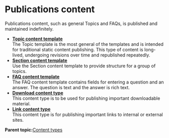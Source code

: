 # Publications content

Publications content, such as general Topics and FAQs, is published and maintained indefinitely.

-   **[Topic content template](../ctc/ctc_arch_contypes_topic.md)**  
The Topic template is the most general of the templates and is intended for traditional static content publishing. This type of content is long-lived, undergoing revisions over time and republished repeatedly.
-   **[Section content template](../ctc/ctc_arch_contypes_section.md)**  
Use the Section content template to provide structure for a group of topics.
-   **[FAQ content template](../ctc/ctc_arch_contypes_faq.md)**  
The FAQ content template contains fields for entering a question and an answer. The question is text and the answer is rich text.
-   **[Download content type](../ctc/ctc_arch_contypes_down.md)**  
This content type is to be used for publishing important downloadable material.
-   **[Link content type](../ctc/ctc_arch_contypes_link.md)**  
This content type is for publishing important links to internal or external sites.

**Parent topic:**[Content types](../ctc/ctc_arch_contypes.md)


